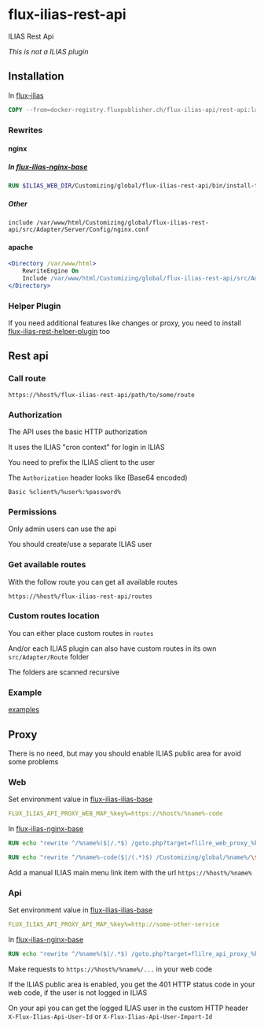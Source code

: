 # flux-ilias-rest-api

ILIAS Rest Api

*This is not a ILIAS plugin*

## Installation

In [flux-ilias](https://github.com/flux-caps/flux-ilias)

```dockerfile
COPY --from=docker-registry.fluxpublisher.ch/flux-ilias-api/rest-api:latest /flux-ilias-rest-api $ILIAS_WEB_DIR/Customizing/global/flux-ilias-rest-api
```

### Rewrites

#### nginx

##### In [flux-ilias-nginx-base](https://github.com/flux-caps/flux-ilias-nginx-base)

```dockerfile
RUN $ILIAS_WEB_DIR/Customizing/global/flux-ilias-rest-api/bin/install-to-flux-ilias-nginx-base.sh
```

##### Other

```nginx
include /var/www/html/Customizing/global/flux-ilias-rest-api/src/Adapter/Server/Config/nginx.conf
```

#### apache

```apache
<Directory /var/www/html>
    RewriteEngine On
    Include /var/www/html/Customizing/global/flux-ilias-rest-api/src/Adapter/Server/Config/apache.conf
</Directory>
```

### Helper Plugin

If you need additional features like changes or proxy, you need to install [flux-ilias-rest-helper-plugin](https://github.com/flux-caps/flux-ilias-rest-helper-plugin) too

## Rest api

### Call route

`https://%host%/flux-ilias-rest-api/path/to/some/route`

### Authorization

The API uses the basic HTTP authorization

It uses the ILIAS "cron context" for login in ILIAS

You need to prefix the ILIAS client to the user

The `Authorization` header looks like (Base64 encoded)

`Basic %client%/%user%:%password%`

### Permissions

Only admin users can use the api

You should create/use a separate ILIAS user

### Get available routes

With the follow route you can get all available routes

`https://%host%/flux-ilias-rest-api/routes`

### Custom routes location

You can either place custom routes in `routes`

And/or each ILIAS plugin can also have custom routes in its own `src/Adapter/Route` folder

The folders are scanned recursive

### Example

[examples](examples)

## Proxy

There is no need, but may you should enable ILIAS public area for avoid some problems

### Web

Set environment value in [flux-ilias-ilias-base](https://github.com/flux-caps/flux-ilias-ilias-base)

```yaml
FLUX_ILIAS_API_PROXY_WEB_MAP_%key%=https://%host%/%name%-code
```

In [flux-ilias-nginx-base](https://github.com/flux-caps/flux-ilias-nginx-base)

```dockerfile
RUN echo "rewrite ^/%name%($|/.*$) /goto.php?target=flilre_web_proxy_%key%&route=\$1;" > /flux-ilias-nginx-base/src/custom/%name%.conf
```

```dockerfile
RUN echo "rewrite ^/%name%-code($|/(.*)$) /Customizing/global/%name%/\$2;" > /flux-ilias-nginx-base/src/custom/%name%-code.conf
```

Add a manual ILIAS main menu link item with the url `https://%host%/%name%`

### Api

Set environment value in [flux-ilias-ilias-base](https://github.com/flux-caps/flux-ilias-ilias-base)

```yaml
FLUX_ILIAS_API_PROXY_API_MAP_%key%=http://some-other-service
```

In [flux-ilias-nginx-base](https://github.com/flux-caps/flux-ilias-nginx-base)

```dockerfile
RUN echo "rewrite ^/%name%($|/.*$) /goto.php?target=flilre_api_proxy_%key%&route=\$1;" > /flux-ilias-nginx-base/src/custom/%name%.conf
```

Make requests to `https://%host%/%name%/...` in your web code

If the ILIAS public area is enabled, you get the 401 HTTP status code in your web code, if the user is not logged in ILIAS

On your api you can get the logged ILIAS user in the custom HTTP header `X-Flux-Ilias-Api-User-Id` or `X-Flux-Ilias-Api-User-Import-Id`
